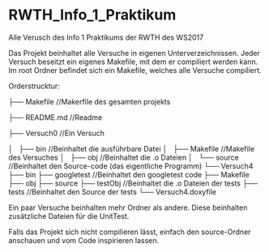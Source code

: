 # RWTH_Info_1_Praktikum

Alle Verusch des Info 1 Praktikums der RWTH des WS2017

Das Projekt beinhaltet alle Versuche in eigenen Unterverzeichnissen.
Jeder Versuch beseitzt ein eigenes Makefile, mit dem er compiliert werden kann.
Im root Ordner befindet sich ein Makefile, welches alle Versuche compiliert.

Orderstrucktur:

├── Makefile            //Makerfile des gesamten projekts

├── README.md           //Readme

├── Versuch0            //Ein Versuch

│   ├── bin             //Beinhaltet die ausführbare Datei
│   ├── Makefile        //Makefile des Versuches
│   ├── obj             //Beinhaltet die .o Dateien
│   └── source          //Beinhaltet den Source-code (das eigentliche Programm)
└── Versuch4
    ├── bin
    ├── googletest      //Beinhaltet den googletest code
    ├── Makefile
    ├── obj
    ├── source
    ├── testObj         //Beinhaltet die .o Dateien der tests
    ├── tests           //Beinhaltet den Source der tests
    └── Versuch4.doxyfile


Ein paar Versuche beinhalten mehr Ordner als andere. Diese beinhalten zusätzliche Dateien für die UnitTest.

Falls das Projekt sich nicht compilieren lässt, einfach den source-Ordner anschauen und vom Code inspirieren lassen.
